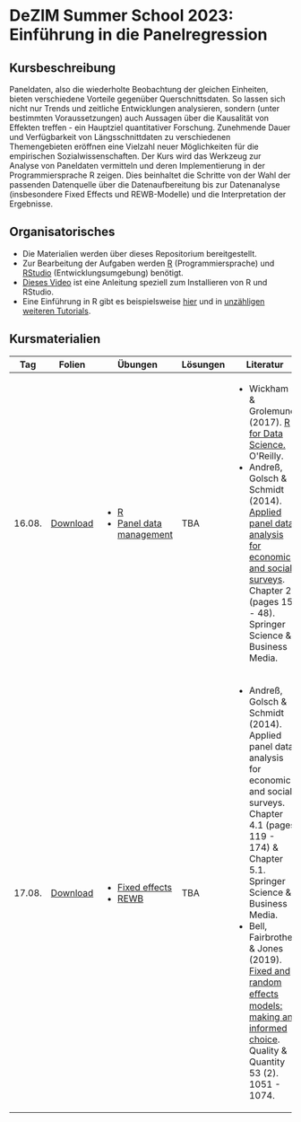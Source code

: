 
# DeZIM Summer School 2023: Einführung in die Panelregression

## Kursbeschreibung

Paneldaten, also die wiederholte Beobachtung der gleichen Einheiten, bieten verschiedene Vorteile gegenüber Querschnittsdaten. So lassen sich nicht nur Trends und zeitliche Entwicklungen analysieren, sondern (unter bestimmten Voraussetzungen) auch Aussagen über die Kausalität von Effekten treffen - ein Hauptziel quantitativer Forschung. Zunehmende Dauer und Verfügbarkeit von Längsschnittdaten zu verschiedenen Themengebieten eröffnen eine Vielzahl neuer Möglichkeiten für die empirischen Sozialwissenschaften. Der Kurs wird das Werkzeug zur Analyse von Paneldaten vermitteln und deren Implementierung in der Programmiersprache R zeigen. Dies beinhaltet die Schritte von der Wahl der passenden Datenquelle über die Datenaufbereitung bis zur Datenanalyse (insbesondere Fixed Effects und REWB-Modelle) und die Interpretation der Ergebnisse.

## Organisatorisches

- Die Materialien werden über dieses Repositorium bereitgestellt.
- Zur Bearbeitung der Aufgaben werden [R](https://cloud.r-project.org/) (Programmiersprache) und [RStudio](https://www.rstudio.com/products/rstudio/download/) (Entwicklungsumgebung) benötigt.
- [Dieses Video](https://www.youtube.com/watch?v=lVKMsaWju8w) ist eine Anleitung speziell zum Installieren von R und RStudio.
- Eine Einführung in R gibt es beispielsweise [hier](https://www.cspoerlein.com/files/rtutorial#prerequisites) und in [unzähligen weiteren Tutorials](https://www.google.com/search?q=r+introduction).

## Kursmaterialien

| Tag | Folien | Übungen | Lösungen | Literatur |
| --- | --- | --- | --- | --- |
| 16.08. | [Download](https://github.com/czymara/panelreg_DeZIM/blob/main/slides/DeZIM_23_slides_day_1.pdf) | <ul><li>[R](https://htmlpreview.github.io/?https://github.com/czymara/panelreg_DeZIM/blob/main/exercises/DeZIM_23_exercise_R.html)</li><li>[Panel data management](https://htmlpreview.github.io/?https://github.com/czymara/panelreg_DeZIM/blob/main/exercises/DeZIM_23_exercise_data_management.html)</li></ul> | TBA | <ul><li>Wickham & Grolemund (2017). [R for Data Science.](https://r4ds.had.co.nz/) O'Reilly.</li><li>Andreß, Golsch & Schmidt (2014). [Applied panel data analysis for economic and social surveys](https://link.springer.com/book/10.1007/978-3-642-32914-2). Chapter 2 (pages 15 - 48). Springer Science & Business Media.</li></ul> |
| 17.08. | [Download](https://github.com/czymara/panelreg_DeZIM/blob/main/slides/DeZIM_23_slides_day_2.pdf) | <ul><li>[Fixed effects](https://htmlpreview.github.io/?https://github.com/czymara/panelreg_DeZIM/blob/main/exercises/DeZIM_23_exercise_fe.html)</li><li>[REWB](https://htmlpreview.github.io/?https://github.com/czymara/panelreg_DeZIM/blob/main/exercises/DeZIM_23_exercise_rewb.html)</li></ul> | TBA | <ul><li>Andreß, Golsch & Schmidt (2014). Applied panel data analysis for economic and social surveys. Chapter 4.1 (pages 119 - 174) & Chapter 5.1. Springer Science & Business Media.</li><li>Bell, Fairbrother & Jones (2019). [Fixed and random eﬀects models: making an informed choice](https://link.springer.com/article/10.1007/s11135-018-0802-x). Quality & Quantity 53 (2). 1051 - 1074.</li></ul> |

